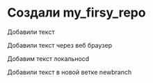 # Создали my_firsy_repo

Добавили текст

Добавили текст через веб браузер

Добавим текст локальноcd

Добавили текст в новой ветке newbranch
